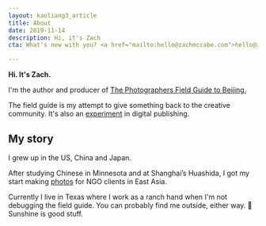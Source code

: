 ```yaml
---
layout: kaoliang3_article
title: About
date: 2019-11-14
description: Hi, it's Zach
cta: What's new with you? <a href="mailto:hello@zachmccabe.com">hello@zachmccabe.com</a>

---
```



**Hi. It's Zach.**

I'm the author and producer of [The Photographers Field Guide to Beijing.
](https://www.zachmccabe.com/beijing.html)

The field guide is my attempt to give something back to the creative community. It's also an [experiment](https://www.zachmccabe.com/bullshit.html) in digital publishing.




## My story

I grew up in the US, China and Japan. 

After studying Chinese in Minnesota and at Shanghai’s Huashida, I got my start making [photos](https://www.zachmccabe.com/postcard.html) for NGO clients in East Asia.

Currently I live in Texas where I work as a ranch hand when I'm not debugging the field guide. You can probably find me outside, either way. 🍃 Sunshine is good stuff.
